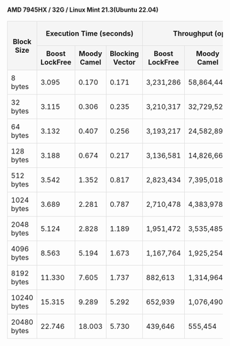 #### AMD 7945HX / 32G / Linux Mint 21.3(Ubuntu 22.04)
<table style="width: 100%; border-collapse: collapse;">
<thead>
<tr>
<th rowspan="2" style="border: 1px solid #ddd; padding: 8px; background-color: #f5f5f5; text-align: center;">Block Size</th>
<th colspan="3" style="border: 1px solid #ddd; padding: 8px; background-color: #f5f5f5; text-align: center;">Execution Time (seconds)</th>
<th colspan="3" style="border: 1px solid #ddd; padding: 8px; background-color: #f5f5f5; text-align: center;">Throughput (ops/sec)</th>
<th colspan="2" style="border: 1px solid #ddd; padding: 8px; background-color: #f5f5f5; text-align: center;">% Faster (vs BoostLockFree)</th>
</tr>
<tr>
<th style="border: 1px solid #ddd; padding: 8px; background-color: #f5f5f5; text-align: center;">Boost<br>LockFree</th>
<th style="border: 1px solid #ddd; padding: 8px; background-color: #f5f5f5; text-align: center;">Moody<br>Camel</th>
<th style="border: 1px solid #ddd; padding: 8px; background-color: #f5f5f5; text-align: center;">Blocking<br>Vector</th>
<th style="border: 1px solid #ddd; padding: 8px; background-color: #f5f5f5; text-align: center;">Boost<br>LockFree</th>
<th style="border: 1px solid #ddd; padding: 8px; background-color: #f5f5f5; text-align: center;">Moody<br>Camel</th>
<th style="border: 1px solid #ddd; padding: 8px; background-color: #f5f5f5; text-align: center;">Blocking<br>Vector</th>
<th style="border: 1px solid #ddd; padding: 8px; background-color: #f5f5f5; text-align: center;">Moody<br>Camel</th>
<th style="border: 1px solid #ddd; padding: 8px; background-color: #f5f5f5; text-align: center;">Blocking<br>Vector</th>
</tr>
</thead>
<tbody>
<tr>
<td style="border: 1px solid #ddd; padding: 8px;">8 bytes</td>
<td style="border: 1px solid #ddd; padding: 8px;">3.095</td>
<td style="border: 1px solid #ddd; padding: 8px;">0.170</td>
<td style="border: 1px solid #ddd; padding: 8px;">0.171</td>
<td style="border: 1px solid #ddd; padding: 8px;">3,231,286</td>
<td style="border: 1px solid #ddd; padding: 8px;">58,864,447</td>
<td style="border: 1px solid #ddd; padding: 8px;">58,488,155</td>
<td style="border: 1px solid #ddd; padding: 8px;">1721.70%</td>
<td style="border: 1px solid #ddd; padding: 8px;">1710.06%</td>
</tr>
<tr>
<td style="border: 1px solid #ddd; padding: 8px;">32 bytes</td>
<td style="border: 1px solid #ddd; padding: 8px;">3.115</td>
<td style="border: 1px solid #ddd; padding: 8px;">0.306</td>
<td style="border: 1px solid #ddd; padding: 8px;">0.235</td>
<td style="border: 1px solid #ddd; padding: 8px;">3,210,317</td>
<td style="border: 1px solid #ddd; padding: 8px;">32,729,520</td>
<td style="border: 1px solid #ddd; padding: 8px;">42,533,389</td>
<td style="border: 1px solid #ddd; padding: 8px;">919.51%</td>
<td style="border: 1px solid #ddd; padding: 8px;">1224.90%</td>
</tr>
<tr>
<td style="border: 1px solid #ddd; padding: 8px;">64 bytes</td>
<td style="border: 1px solid #ddd; padding: 8px;">3.132</td>
<td style="border: 1px solid #ddd; padding: 8px;">0.407</td>
<td style="border: 1px solid #ddd; padding: 8px;">0.256</td>
<td style="border: 1px solid #ddd; padding: 8px;">3,193,217</td>
<td style="border: 1px solid #ddd; padding: 8px;">24,582,899</td>
<td style="border: 1px solid #ddd; padding: 8px;">39,005,525</td>
<td style="border: 1px solid #ddd; padding: 8px;">669.85%</td>
<td style="border: 1px solid #ddd; padding: 8px;">1121.51%</td>
</tr>
<tr>
<td style="border: 1px solid #ddd; padding: 8px;">128 bytes</td>
<td style="border: 1px solid #ddd; padding: 8px;">3.188</td>
<td style="border: 1px solid #ddd; padding: 8px;">0.674</td>
<td style="border: 1px solid #ddd; padding: 8px;">0.217</td>
<td style="border: 1px solid #ddd; padding: 8px;">3,136,581</td>
<td style="border: 1px solid #ddd; padding: 8px;">14,826,665</td>
<td style="border: 1px solid #ddd; padding: 8px;">46,130,617</td>
<td style="border: 1px solid #ddd; padding: 8px;">372.70%</td>
<td style="border: 1px solid #ddd; padding: 8px;">1370.73%</td>
</tr>
<tr>
<td style="border: 1px solid #ddd; padding: 8px;">512 bytes</td>
<td style="border: 1px solid #ddd; padding: 8px;">3.542</td>
<td style="border: 1px solid #ddd; padding: 8px;">1.352</td>
<td style="border: 1px solid #ddd; padding: 8px;">0.817</td>
<td style="border: 1px solid #ddd; padding: 8px;">2,823,434</td>
<td style="border: 1px solid #ddd; padding: 8px;">7,395,018</td>
<td style="border: 1px solid #ddd; padding: 8px;">12,241,323</td>
<td style="border: 1px solid #ddd; padding: 8px;">161.92%</td>
<td style="border: 1px solid #ddd; padding: 8px;">333.56%</td>
</tr>
<tr>
<td style="border: 1px solid #ddd; padding: 8px;">1024 bytes</td>
<td style="border: 1px solid #ddd; padding: 8px;">3.689</td>
<td style="border: 1px solid #ddd; padding: 8px;">2.281</td>
<td style="border: 1px solid #ddd; padding: 8px;">0.787</td>
<td style="border: 1px solid #ddd; padding: 8px;">2,710,478</td>
<td style="border: 1px solid #ddd; padding: 8px;">4,383,978</td>
<td style="border: 1px solid #ddd; padding: 8px;">12,712,296</td>
<td style="border: 1px solid #ddd; padding: 8px;">61.74%</td>
<td style="border: 1px solid #ddd; padding: 8px;">369.01%</td>
</tr>
<tr>
<td style="border: 1px solid #ddd; padding: 8px;">2048 bytes</td>
<td style="border: 1px solid #ddd; padding: 8px;">5.124</td>
<td style="border: 1px solid #ddd; padding: 8px;">2.828</td>
<td style="border: 1px solid #ddd; padding: 8px;">1.189</td>
<td style="border: 1px solid #ddd; padding: 8px;">1,951,472</td>
<td style="border: 1px solid #ddd; padding: 8px;">3,535,485</td>
<td style="border: 1px solid #ddd; padding: 8px;">8,413,526</td>
<td style="border: 1px solid #ddd; padding: 8px;">81.17%</td>
<td style="border: 1px solid #ddd; padding: 8px;">331.14%</td>
</tr>
<tr>
<td style="border: 1px solid #ddd; padding: 8px;">4096 bytes</td>
<td style="border: 1px solid #ddd; padding: 8px;">8.563</td>
<td style="border: 1px solid #ddd; padding: 8px;">5.194</td>
<td style="border: 1px solid #ddd; padding: 8px;">1.673</td>
<td style="border: 1px solid #ddd; padding: 8px;">1,167,764</td>
<td style="border: 1px solid #ddd; padding: 8px;">1,925,254</td>
<td style="border: 1px BoostLockFreesolid #ddd; padding: 8px;">5,978,590</td>
<td style="border: 1px solid #ddd; padding: 8px;">64.87%</td>
<td style="border: 1px solid #ddd; padding: 8px;">411.97%</td>
</tr>
<tr>
<td style="border: 1px solid #ddd; padding: 8px;">8192 bytes</td>
<td style="border: 1px solid #ddd; padding: 8px;">11.330</td>
<td style="border: 1px solid #ddd; padding: 8px;">7.605</td>
<td style="border: 1px solid #ddd; padding: 8px;">1.737</td>
<td style="border: 1px solid #ddd; padding: 8px;">882,613</td>
<td style="border: 1px solid #ddd; padding: 8px;">1,314,964</td>
<td style="border: 1px solid #ddd; padding: 8px;">5,755,859</td>
<td style="border: 1px solid #ddd; padding: 8px;">48.99%</td>
<td style="border: 1px solid #ddd; padding: 8px;">552.14%</td>
</tr>
<tr>
<td style="border: 1px solid #ddd; padding: 8px;">10240 bytes</td>
<td style="border: 1px solid #ddd; padding: 8px;">15.315</td>
<td style="border: 1px solid #ddd; padding: 8px;">9.289</td>
<td style="border: 1px solid #ddd; padding: 8px;">5.292</td>
<td style="border: 1px solid #ddd; padding: 8px;">652,939</td>
<td style="border: 1px solid #ddd; padding: 8px;">1,076,490</td>
<td style="border: 1px solid #ddd; padding: 8px;">1,889,468</td>
<td style="border: 1px solid #ddd; padding: 8px;">64.87%</td>
<td style="border: 1px solid #ddd; padding: 8px;">189.38%</td>
</tr>
<tr>
<td style="border: 1px solid #ddd; padding: 8px;">20480 bytes</td>
<td style="border: 1px solid #ddd; padding: 8px;">22.746</td>
<td style="border: 1px solid #ddd; padding: 8px;">18.003</td>
<td style="border: 1px solid #ddd; padding: 8px;">5.730</td>
<td style="border: 1px solid #ddd; padding: 8px;">439,646</td>
<td style="border: 1px solid #ddd; padding: 8px;">555,454</td>
<td style="border: 1px solid #ddd; padding: 8px;">1,745,167</td>
<td style="border: 1px solid #ddd; padding: 8px;">26.34%</td>
<td style="border: 1px solid #ddd; padding: 8px;">296.95%</td>
</tr>
</tbody>
</table>
